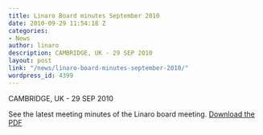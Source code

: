 ```yaml
---
title: Linaro Board minutes September 2010
date: 2010-09-29 11:54:18 Z
categories:
- News
author: linaro
description: CAMBRIDGE, UK - 29 SEP 2010
layout: post
link: "/news/linaro-board-minutes-september-2010/"
wordpress_id: 4399
---
```


CAMBRIDGE, UK - 29 SEP 2010

See the latest meeting minutes of the Linaro board meeting. [Download the PDF](/assets/downloads/Linaro-Board-Minutes-2010-09-OPEN-Publish-Final.pdf)